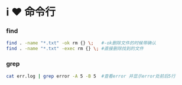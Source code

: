 # i :heart: 命令行





### find
```sh
find . -name "*.txt" -ok rm {} \;   #-ok删除文件的时候带确认
find . -name "*.txt" -exec rm {} \; #直接删除找到的文件
```


### grep
```sh
cat err.log | grep error -A 5 -B 5  #查看error 并显示error处前后5行
```
